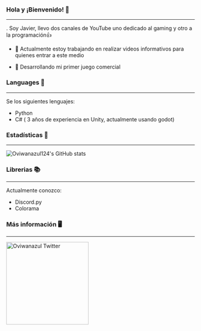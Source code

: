 ### Hola y ¡Bienvenido! 👋

---

. Soy Javier, llevo dos canales de YouTube uno dedicado al gaming y otro a la programación👍

- 🔭 Actualmente estoy trabajando en realizar videos informativos para quienes entrar a este medio

- 🌱 Desarrollando mi primer juego comercial

### Languages 🐍

---

Se los siguientes lenguajes:

  - Python
  - C# ( 3 años de experiencia en Unity, actualmente usando godot)
  

### Estadísticas 📄

---

![Oviwanazul124's GitHub stats](https://github-readme-stats.vercel.app/api?username=oviwanazul124&show_icons=true&theme=radical)


### Librerias 📚

---

Actualmente conozco:
  - Discord.py
  - Colorama


### Más información 🖥️

---
<a href="https://twitter.com/oviwanazul">
  <img align="left" alt="Oviwanazul Twitter" width="220px" src="https://img.shields.io/twitter/follow/oviwanazul?style=social" />
</a>



